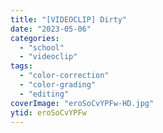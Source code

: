 ```yaml
---
title: "[VIDEOCLIP] Dirty"
date: "2023-05-06"
categories:
  - "school"
  - "videoclip"
tags:
  - "color-correction"
  - "color-grading"
  - "editing"
coverImage: "eroSoCvYPFw-HD.jpg"
ytid: eroSoCvYPFw
---
```

